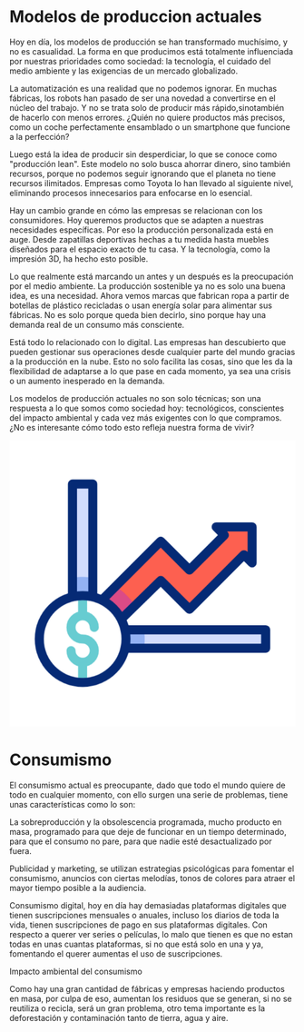 # Modelos de produccion actuales

Hoy en día, los modelos de producción se han transformado muchísimo, y no es casualidad. La forma en que producimos está totalmente influenciada por nuestras prioridades como sociedad: la tecnología, el cuidado del medio ambiente y las exigencias de un mercado globalizado.

La automatización es una realidad que no podemos ignorar. En muchas fábricas, los robots han pasado de ser una novedad a convertirse en el núcleo del trabajo. Y no se trata solo de producir más rápido,sinotambién de hacerlo con menos errores. ¿Quién no quiere productos más precisos, como un coche perfectamente ensamblado o un smartphone que funcione a la perfección?

Luego está la idea de producir sin desperdiciar, lo que se conoce como "producción lean". Este modelo no solo busca ahorrar dinero, sino también recursos, porque no podemos seguir ignorando que el planeta no tiene recursos ilimitados. Empresas como Toyota lo han llevado al siguiente nivel, eliminando procesos innecesarios para enfocarse en lo esencial.

Hay un cambio grande en cómo las empresas se relacionan con los consumidores. Hoy queremos productos que se adapten a nuestras necesidades específicas. Por eso la producción personalizada está en auge. Desde zapatillas deportivas hechas a tu medida hasta muebles diseñados para el espacio exacto de tu casa. Y la tecnología, como la impresión 3D, ha hecho esto posible.

Lo que realmente está marcando un antes y un después es la preocupación por el medio ambiente. La producción sostenible ya no es solo una buena idea, es una necesidad. Ahora vemos marcas que fabrican ropa a partir de botellas de plástico recicladas o usan energía solar para alimentar sus fábricas. No es solo porque queda bien decirlo, sino porque hay una demanda real de un consumo más consciente.

Está todo lo relacionado con lo digital. Las empresas han descubierto que pueden gestionar sus operaciones desde cualquier parte del mundo gracias a la producción en la nube. Esto no solo facilita las cosas, sino que les da la flexibilidad de adaptarse a lo que pase en cada momento, ya sea una crisis o un aumento inesperado en la demanda.

Los modelos de producción actuales no son solo técnicas; son una respuesta a lo que somos como sociedad hoy: tecnológicos, conscientes del impacto ambiental y cada vez más exigentes con lo que compramos. ¿No es interesante cómo todo esto refleja nuestra forma de vivir?

<p align="center">
<img src="/img/si.gif" alt="![si](img/si.gif)"/>
</p>

# Consumismo

El consumismo actual es preocupante, dado que todo el mundo quiere de todo en cualquier momento, con ello surgen una serie de problemas, tiene unas características como lo son:

La sobreproducción y la obsolescencia programada, mucho producto en masa, programado para que deje de funcionar en un tiempo determinado, para que el consumo no pare, para que nadie esté desactualizado por fuera.

Publicidad y marketing, se utilizan estrategias psicológicas para fomentar el consumismo, anuncios con ciertas melodías, tonos de colores para atraer el mayor tiempo posible a la audiencia.

Consumismo digital, hoy en día hay demasiadas plataformas digitales que tienen suscripciones mensuales o anuales, incluso los diarios de toda la vida, tienen suscripciones de pago en sus plataformas digitales. Con respecto a querer ver series o películas, lo malo que tienen es que no estan todas en unas cuantas plataformas, si no que está solo en una y ya, fomentando el querer aumentas el uso de suscripciones.

Impacto ambiental del consumismo

Como hay una gran cantidad de fábricas y empresas haciendo productos en masa, por culpa de eso, aumentan los residuos que se generan, si no se reutiliza o recicla, será un gran problema, otro tema importante es la deforestación y contaminación tanto de tierra, agua y aire.




